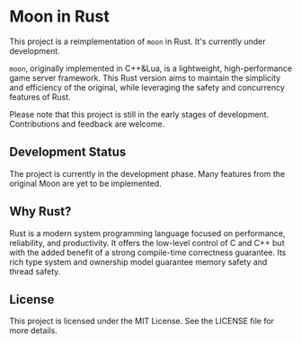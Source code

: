# Moon in Rust

This project is a reimplementation of `moon` in Rust. It's currently under development.

`moon`, originally implemented in C++&Lua, is a lightweight, high-performance game server framework. This Rust version aims to maintain the simplicity and efficiency of the original, while leveraging the safety and concurrency features of Rust.

Please note that this project is still in the early stages of development. Contributions and feedback are welcome.

## Development Status

The project is currently in the development phase. Many features from the original Moon are yet to be implemented.

## Why Rust?

Rust is a modern system programming language focused on performance, reliability, and productivity. It offers the low-level control of C and C++ but with the added benefit of a strong compile-time correctness guarantee. Its rich type system and ownership model guarantee memory safety and thread safety.

## License

This project is licensed under the MIT License. See the LICENSE file for more details.
